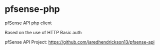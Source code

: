 # pfsense-php
pfSense API php client

Based on the use of HTTP Basic auth

pfSense API Project: https://github.com/jaredhendrickson13/pfsense-api
